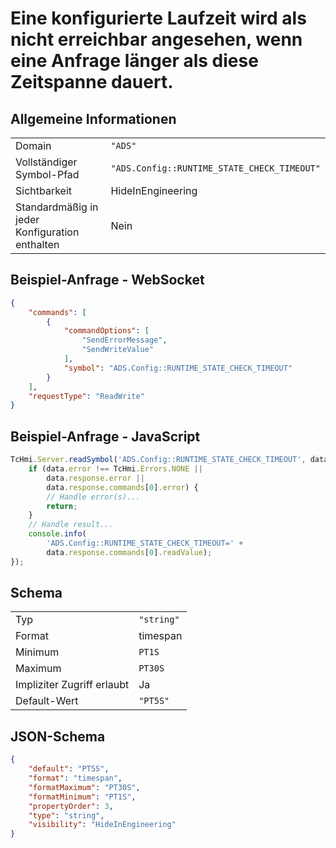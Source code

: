 # Eine konfigurierte Laufzeit wird als nicht erreichbar angesehen, wenn eine Anfrage länger als diese Zeitspanne dauert.

## Allgemeine Informationen

|  |  |
| - | - |
| Domain | `"ADS"` |
| Vollständiger Symbol-Pfad | `"ADS.Config::RUNTIME_STATE_CHECK_TIMEOUT"` |
| Sichtbarkeit | HideInEngineering |
| Standardmäßig in jeder Konfiguration enthalten | Nein |

## Beispiel-Anfrage - WebSocket

```json
{
    "commands": [
        {
            "commandOptions": [
                "SendErrorMessage",
                "SendWriteValue"
            ],
            "symbol": "ADS.Config::RUNTIME_STATE_CHECK_TIMEOUT"
        }
    ],
    "requestType": "ReadWrite"
}
```

## Beispiel-Anfrage - JavaScript

```javascript
TcHmi.Server.readSymbol('ADS.Config::RUNTIME_STATE_CHECK_TIMEOUT', data => {
    if (data.error !== TcHmi.Errors.NONE ||
        data.response.error ||
        data.response.commands[0].error) {
        // Handle error(s)...
        return;
    }
    // Handle result...
    console.info(
        'ADS.Config::RUNTIME_STATE_CHECK_TIMEOUT=' +
        data.response.commands[0].readValue);
});
```

## Schema

|  |  |
| - | - |
| Typ | `"string"` |
| Format | timespan |
| Minimum | `PT1S` |
| Maximum | `PT30S` |
| Impliziter Zugriff erlaubt | Ja |
| Default-Wert | `"PT5S"` |

## JSON-Schema

```json
{
    "default": "PT5S",
    "format": "timespan",
    "formatMaximum": "PT30S",
    "formatMinimum": "PT1S",
    "propertyOrder": 3,
    "type": "string",
    "visibility": "HideInEngineering"
}
```
